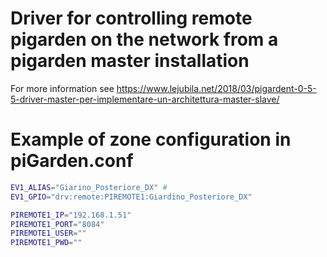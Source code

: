 # Driver for controlling remote pigarden on the network from a pigarden master installation

For more information see https://www.lejubila.net/2018/03/pigardent-0-5-5-driver-master-per-implementare-un-architettura-master-slave/

# Example of zone configuration in piGarden.conf
```bash
EV1_ALIAS="Giarino_Posteriore_DX" #
EV1_GPIO="drv:remote:PIREMOTE1:Giardino_Posteriore_DX"

PIREMOTE1_IP="192.168.1.51"
PIREMOTE1_PORT="8084"
PIREMOTE1_USER=""
PIREMOTE1_PWD=""
```
